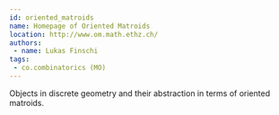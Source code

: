 ```yaml
---
id: oriented_matroids
name: Homepage of Oriented Matroids
location: http://www.om.math.ethz.ch/
authors:
 - name: Lukas Finschi
tags:
 - co.combinatorics (MO)
---
```


Objects in discrete geometry and their abstraction in terms of oriented matroids.

